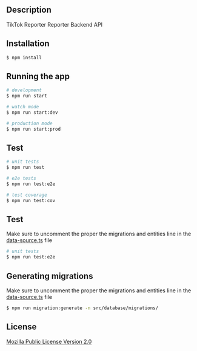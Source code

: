 ## Description

TikTok Reporter Reporter Backend API

## Installation

```bash
$ npm install
```

## Running the app

```bash
# development
$ npm run start

# watch mode
$ npm run start:dev

# production mode
$ npm run start:prod
```

## Test

```bash
# unit tests
$ npm run test

# e2e tests
$ npm run test:e2e

# test coverage
$ npm run test:cov
```

## Test
Make sure to uncomment the proper the migrations and entities line in the [data-source.ts](/src/database//data-source.ts) file
```bash
# unit tests
$ npm run test:e2e
```

## Generating migrations
Make sure to uncomment the proper the migrations and entities line in the [data-source.ts](/src/database//data-source.ts) file
```bash
$ npm run migration:generate -n src/database/migrations/
```

## License
[Mozilla Public License Version 2.0
](/LICENSE)